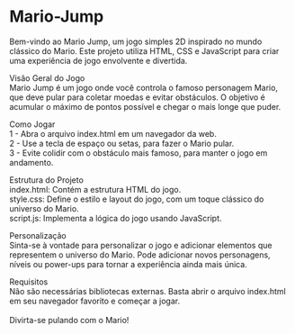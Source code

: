 # Mario-Jump

Bem-vindo ao Mario Jump, um jogo simples 2D inspirado no mundo clássico do Mario. Este projeto utiliza HTML, CSS e JavaScript para criar uma experiência de jogo envolvente e divertida.

Visão Geral do Jogo<br>
Mario Jump é um jogo onde você controla o famoso personagem Mario, que deve pular para coletar moedas e evitar obstáculos. O objetivo é acumular o máximo de pontos possível e chegar o mais longe que puder.

Como Jogar<br>
1 - Abra o arquivo index.html em um navegador da web.<br>
2 - Use a tecla de espaço ou setas, para fazer o Mario pular.<br>
3 - Evite colidir com o obstáculo mais famoso, para manter o jogo em andamento.<br>

Estrutura do Projeto<br>
index.html: Contém a estrutura HTML do jogo.<br>
style.css: Define o estilo e layout do jogo, com um toque clássico do universo do Mario.<br>
script.js: Implementa a lógica do jogo usando JavaScript.<br>

Personalização<br>
Sinta-se à vontade para personalizar o jogo e adicionar elementos que representem o universo do Mario. Pode adicionar novos personagens, níveis ou power-ups para tornar a experiência ainda mais única.

Requisitos<br>
Não são necessárias bibliotecas externas. Basta abrir o arquivo index.html em seu navegador favorito e começar a jogar. <br>
<br>
Divirta-se pulando com o Mario!


